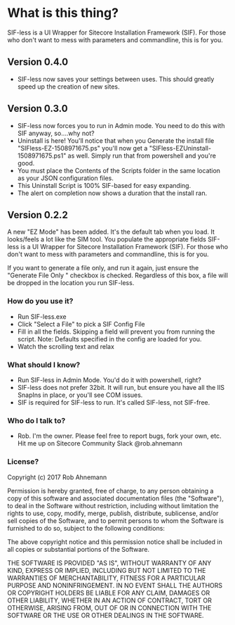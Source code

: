 # What is this thing? #

SIF-less is a UI Wrapper for Sitecore Installation Framework (SIF).  For those who don't want to mess with parameters and commandline, this is for you.

## Version 0.4.0 ##

* SIF-less now saves your settings between uses.  This should greatly speed up the creation of new sites.

## Version 0.3.0 ##

* SIF-less now forces you to run in Admin mode.  You need to do this with SIF anyway, so....why not?
* Uninstall is here!  You'll notice that when you Generate the install file "SIFless-EZ-1508971675.ps" you'll now get a "SIFless-EZUninstall-1508971675.ps1" as well. Simply run that from powershell and you're good.
* You must place the Contents of the Scripts folder in the same location as your JSON configuration files.  
* This Uninstall Script is 100% SIF-based for easy expanding.
* The alert on completion now shows a duration that the install ran.

## Version 0.2.2 ##
A new "EZ Mode" has been added. It's the default tab when you load. It looks/feels a lot like the SIM tool.  You populate the appropriate fields
SIF-less is a UI Wrapper for Sitecore Installation Framework (SIF).  For those who don't want to mess with parameters and commandline, this is for you.

If you want to generate a file only, and run it again, just ensure the "Generate File Only " checkbox is checked.  Regardless of this box, a file will be dropped in the location you run SIF-less.

### How do you use it? ###

* Run SIF-less.exe
* Click "Select a File" to pick a SIF Config File
* Fill in all the fields.  Skipping a field will prevent you from running the script.  Note: Defaults specified in the config are loaded for you.
* Watch the scrolling text and relax

### What should I know? ###
* Run SIF-less in Admin Mode.  You'd do it with powershell, right?
* SIF-less does not prefer 32bit.  It will run, but ensure you have all the IIS SnapIns in place, or you'll see COM issues.
* SIF is required for SIF-less to run.  It's called SIF-less, not SIF-free.

### Who do I talk to? ###

* Rob. I'm the owner.  Please feel free to report bugs, fork your own, etc.  Hit me up on Sitecore Community Slack @rob.ahnemann

### License? ###

Copyright (c) 2017 Rob Ahnemann

Permission is hereby granted, free of charge, to any person obtaining a copy
of this software and associated documentation files (the "Software"), to deal
in the Software without restriction, including without limitation the rights
to use, copy, modify, merge, publish, distribute, sublicense, and/or sell
copies of the Software, and to permit persons to whom the Software is
furnished to do so, subject to the following conditions:

The above copyright notice and this permission notice shall be included in all
copies or substantial portions of the Software.

THE SOFTWARE IS PROVIDED "AS IS", WITHOUT WARRANTY OF ANY KIND, EXPRESS OR
IMPLIED, INCLUDING BUT NOT LIMITED TO THE WARRANTIES OF MERCHANTABILITY,
FITNESS FOR A PARTICULAR PURPOSE AND NONINFRINGEMENT. IN NO EVENT SHALL THE
AUTHORS OR COPYRIGHT HOLDERS BE LIABLE FOR ANY CLAIM, DAMAGES OR OTHER
LIABILITY, WHETHER IN AN ACTION OF CONTRACT, TORT OR OTHERWISE, ARISING FROM,
OUT OF OR IN CONNECTION WITH THE SOFTWARE OR THE USE OR OTHER DEALINGS IN THE
SOFTWARE.
